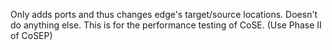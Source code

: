 Only adds ports and thus changes edge's target/source locations. Doesn't do anything else. This is for the performance testing of CoSE. (Use Phase II of CoSEP)
